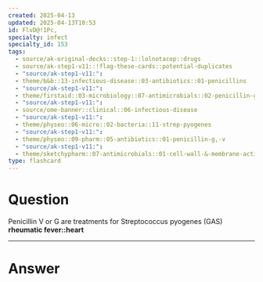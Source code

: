 ```yaml
---
created: 2025-04-13
updated: 2025-04-13T10:53
id: FlvD@!1Pc,
specialty: infect
specialty_id: 153
tags:
  - source/ak-original-decks::step-1::lolnotacop::drugs
  - source/ak-step1-v11::!flag-these-cards::potential-duplicates
  - "source/ak-step1-v11:": 
  - theme/b&b::13-infectious-disease::03-antibiotics::01-penicillins
  - "source/ak-step1-v11:": 
  - theme/firstaid::03-microbiology::07-antimicrobials::02-penicillin-g-v
  - "source/ak-step1-v11:": 
  - source/ome-banner::clinical::06-infectious-disease
  - "source/ak-step1-v11:": 
  - theme/physeo::06-micro::02-bacteria::11-strep-pyogenes
  - "source/ak-step1-v11:": 
  - theme/physeo::09-pharm::05-antibiotics::01-penicillin-g,-v
  - "source/ak-step1-v11:": 
  - theme/sketchypharm::07-antimicrobials::01-cell-wall-&-membrane-active-antibiotics::01-penicillin"
type: flashcard
---
```


# Question
Penicillin V or G are treatments for Streptococcus pyogenes (GAS) **rheumatic fever::heart**

---

# Answer
